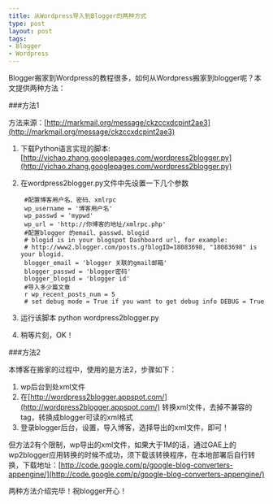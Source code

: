 ```yaml
--- 
title: 从Wordpress导入到Blogger的两种方式
type: post
layout: post
tags: 
- Blogger
- Wordpress
---
```


Blogger搬家到Wordpress的教程很多，如何从Wordpress搬家到blogger呢？本文提供两种方法：

###方法1

方法来源：[http://markmail.org/message/ckzccxdcpint2ae3](http://markmail.org/message/ckzccxdcpint2ae3) 

1. 下载Python语言实现的脚本:[http://yichao.zhang.googlepages.com/wordpress2blogger.py](http://yichao.zhang.googlepages.com/wordpress2blogger.py)
2. 在wordpress2blogger.py文件中先设置一下几个参数

		#配置博客用户名、密码、xmlrpc
		wp_username = '博客用户名'
		wp_passwd = 'mypwd'
		wp_url = 'http://你博客的地址/xmlrpc.php'
		#配置blogger 的email、passwd、blogid
		# blogid is in your blogspot Dashboard url, for example:
		# http://www2.blogger.com/posts.g?blogID=18083698, "18083698" is your blogid.
		blogger_email = 'blogger 关联的gmail邮箱'
		blogger_passwd = 'blogger密码'
		blogger_blogid = 'blogger id' 
		#导入多少篇文章
		r wp_recent_posts_num = 5 
		# set debug mode = True if you want to get debug info DEBUG = True

3. 运行该脚本 python wordpress2blogger.py
4. 稍等片刻，OK！


###方法2

本博客在搬家的过程中，使用的是方法2，步骤如下：

1. wp后台到处xml文件
2. 在[http://wordpress2blogger.appspot.com/](http://wordpress2blogger.appspot.com/) 转换xml文件，去掉不兼容的tag，转换成blogger可读的xml格式
3. 登录blogger后台，设置，导入博客，选择导出的xml文件，即可！

但方法2有个限制，wp导出的xml文件，如果大于1M的话，通过GAE上的wp2blogger应用转换的时候不成功，须下载该转换程序，在本地部署后自行转换，下载地址：[http://code.google.com/p/google-blog-converters-appengine/](http://code.google.com/p/google-blog-converters-appengine/)

两种方法介绍完毕！祝blogger开心！

